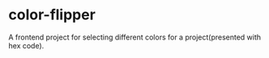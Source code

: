 # color-flipper
A frontend project for selecting different colors for a project(presented with hex code).
